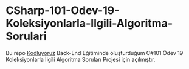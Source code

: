 ﻿# CSharp-101-Odev-19-Koleksiyonlarla-Ilgili-Algoritma-Sorulari
Bu repo [Kodluyoruz](https://www.kodluyoruz.org) Back-End Eğitiminde oluşturduğum C#101 Ödev 19 Koleksiyonlarla İlgili Algoritma Soruları Projesi için açılmıştır.
